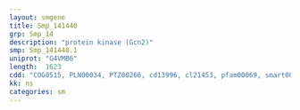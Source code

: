 ```yaml
---
layout: smgene
title: Smp_141440
grp: Smp_14
description: "protein kinase (Gcn2)"
smp: Smp_141440.1
uniprot: "G4VMB6"
length:  1623
cdd: "COG0515, PLN00034, PTZ00266, cd13996, cl21453, pfam00069, smart00220"
kk: ns
categories: sm
---
```


